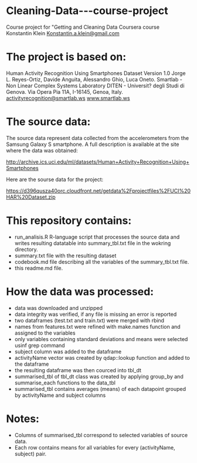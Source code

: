 Cleaning-Data---course-project
==============================

Course project for "Getting and Cleaning Data Coursera course  
Konstantin Klein
Konstantin.a.klein@gmail.com

The project is based on: 
==============================

Human Activity Recognition Using Smartphones Dataset
Version 1.0
Jorge L. Reyes-Ortiz, Davide Anguita, Alessandro Ghio, Luca Oneto.
Smartlab - Non Linear Complex Systems Laboratory
DITEN - Universit? degli Studi di Genova.
Via Opera Pia 11A, I-16145, Genoa, Italy.
activityrecognition@smartlab.ws
www.smartlab.ws

The source data:
==============================

The source data represent data collected from the accelerometers from the Samsung Galaxy S smartphone. A full description is available at the site where the data was obtained: 

http://archive.ics.uci.edu/ml/datasets/Human+Activity+Recognition+Using+Smartphones 

Here are the sourse data for the project: 

https://d396qusza40orc.cloudfront.net/getdata%2Fprojectfiles%2FUCI%20HAR%20Dataset.zip 


This repository contains:
==============================

- run_analisis.R R-language script that processes the source data and writes resulting datatable into summary_tbl.txt file in the wokring directory.
- summary.txt file with the resulting dataset 
- codebook.md file describing all the variables of the summary_tbl.txt file. 
- this readme.md file. 


How the data was processed:
==============================

- data was downloaded and unzipped
- data integrity was verified, if any file is missing an error is reported
- two dataframes (test.txt and train.txt) were merged with rbind
- names from features.txt were refined with make.names function and assigned to the variables 
- only variables containing standard deviations and means were selected usinf grep command
- subject column was added to the dataframe
- activityName vector was created by qdap::lookup function and added to the dataframe
- the resulting dataframe was then courced into tbl_dt
- summarised_tbl of tbl_dt class was created by applying group_by and summarise_each functions to the data_tbl
- summarised_tbl contains averages (means) of each datapoint grouped by activityName and subject columns


Notes: 
======
- Columns of summarised_tbl correspond to selected variables of source data.
- Each row contains means for all variables for every (activityName, subject) pair.

